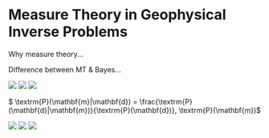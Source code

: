 # Measure Theory in Geophysical Inverse Problems

Why measure theory...

Difference between MT & Bayes...

<img src="https://render.githubusercontent.com/render/math?math={e^{i \pi} = -1}">
<img src="https://render.githubusercontent.com/render/math?math={\L(m) = -\sum_{j}[T_{j}ln(O_{j})] + \frac{\lambda W_{ij}^{2}}{2} \rightarrow \text{one-hot} \rightarrow -ln(O_{c}) + \frac{\lambda W_{ij}^{2}}{2}}#gh-light-mode-only">

<img src="https://render.githubusercontent.com/render/math?math={P %28%29 = }">

$ \textrm{P}(\mathbf{m}|\mathbf{d}) = \frac{\textrm{P}(\mathbf{d}|\mathbf{m})}{\textrm{P}(\mathbf{d})}\, \textrm{P}(\mathbf{m})$

<img src="https://render.githubusercontent.com/render/math?math={P(A|B)=\frac{\P(B|A)\P(A)}{\P(B|A)\P(A)\%2BP(B|\neg A)\P(\neg A)}}##gh-light-mode-only">
<img src="https://render.githubusercontent.com/render/math?math={P(A|B)=\frac{\P(B|A)}{\P(B|A)\P(A)\%2BP(B|\neg A)\P(\neg A)}}##gh-light-mode-only">

<img src="https://render.githubusercontent.com/render/math?math={P(A|B)=\frac{\P(B|A)}{\P(B)}\P(A)}##gh-light-mode-only">


